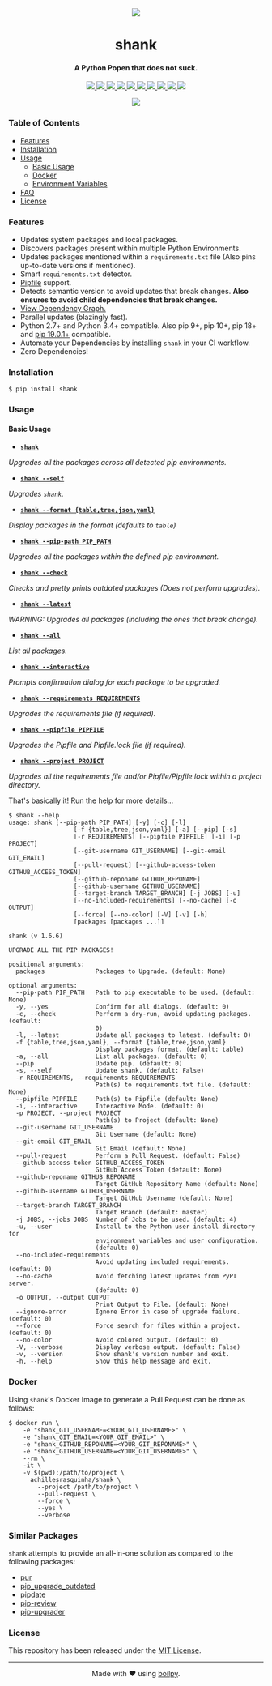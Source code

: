 <div align="center">
  <img src=".github/assets/meme.jpg">
  <h1>
    shank
  </h1>
  <h4>A Python Popen that does not suck.</h4>
</div>

<p align="center">
    <a href="https://travis-ci.org/achillesrasquinha/shank">
        <img src="https://img.shields.io/travis/achillesrasquinha/shank.svg?style=flat-square">
    </a>
    <a href="https://ci.appveyor.com/project/achillesrasquinha/shank">
        <img src="https://img.shields.io/appveyor/ci/achillesrasquinha/shank.svg?style=flat-square&logo=appveyor">
    </a>
    <a href="https://coveralls.io/github/achillesrasquinha/shank">
        <img src="https://img.shields.io/coveralls/github/achillesrasquinha/shank.svg?style=flat-square">
    </a>
    <a href="https://pypi.org/project/shank/">
		<img src="https://img.shields.io/pypi/v/shank.svg?style=flat-square">
	</a>
    <a href="https://pypi.org/project/shank/">
		<img src="https://img.shields.io/pypi/l/shank.svg?style=flat-square">
	</a>
    <a href="https://pypi.org/project/shank/">
		<img src="https://img.shields.io/pypi/pyversions/shank.svg?style=flat-square">
	</a>
    <a href="https://hub.docker.com/r/achillesrasquinha/shank">
		<img src="https://img.shields.io/docker/cloud/build/achillesrasquinha/shank.svg?style=flat-square&logo=docker">
	</a>
    <a href="https://git.io/boilpy">
      <img src="https://img.shields.io/badge/made%20with-boilpy-red.svg?style=flat-square">
    </a>
	<a href="https://saythanks.io/to/achillesrasquinha">
		<img src="https://img.shields.io/badge/Say%20Thanks-🦉-1EAEDB.svg?style=flat-square">
	</a>
	<a href="https://paypal.me/achillesrasquinha">
		<img src="https://img.shields.io/badge/donate-💵-f44336.svg?style=flat-square">
	</a>
</p>

<div align="center">
  <img src=".github/assets/demo.gif">
</div>

### Table of Contents
* [Features](#Features)
* [Installation](#installation)
* [Usage](#usage)
  * [Basic Usage](#basic-usage)
  * [Docker](#docker)
  * [Environment Variables](docs/source/envvar.md)
* [FAQ](FAQ.md)
* [License](#license)

### Features
* Updates system packages and local packages.
* Discovers packages present within multiple Python Environments.
* Updates packages mentioned within a `requirements.txt` file (Also pins up-to-date versions if mentioned).
* Smart `requirements.txt` detector.
* [Pipfile](https://github.com/pypa/pipenv) support.
* Detects semantic version to avoid updates that break changes. **Also ensures to avoid
 child dependencies that break changes.**
* [View Dependency Graph.](FAQ.md/#how-do-i-view-a-dependency-graph)
* Parallel updates (blazingly fast).
* Python 2.7+ and Python 3.4+ compatible. Also pip 9+, pip 10+, pip 18+ and [pip 19.0.1+](https://github.com/pypa/pip/issues/6158) compatible.
* Automate your Dependencies by installing `shank` in your CI workflow.
* Zero Dependencies!

### Installation

```shell
$ pip install shank
```

### Usage

#### Basic Usage

* [**`shank`**](https://git.io/shank)

*Upgrades all the packages across all detected pip environments.*

* [**`shank --self`**](https://git.io/shank)

*Upgrades `shank`.*

* [**`shank --format {table,tree,json,yaml}`**](https://git.io/shank)

*Display packages in the format (defaults to `table`)*

* [**`shank --pip-path PIP_PATH`**](https://git.io/shank)

*Upgrades all the packages within the defined pip environment.*

* [**`shank --check`**](https://git.io/shank)

*Checks and pretty prints outdated packages (Does not perform upgrades).*

* [**`shank --latest`**](https://git.io/shank)

*WARNING: Upgrades all packages (including the ones that break change).*

* [**`shank --all`**](https://git.io/shank)

*List all packages.*

* [**`shank --interactive`**](https://git.io/shank)

*Prompts confirmation dialog for each package to be upgraded.*

* [**`shank --requirements REQUIREMENTS`**](https://git.io/shank)

*Upgrades the requirements file (if required).*

* [**`shank --pipfile PIPFILE`**](https://git.io/shank)

*Upgrades the Pipfile and Pipfile.lock file (if required).*

* [**`shank --project PROJECT`**](https://git.io/shank)

*Upgrades all the requirements file and/or Pipfile/Pipfile.lock within a project directory.*

That's basically it! Run the help for more details...

```
$ shank --help
usage: shank [--pip-path PIP_PATH] [-y] [-c] [-l]
                  [-f {table,tree,json,yaml}] [-a] [--pip] [-s]
                  [-r REQUIREMENTS] [--pipfile PIPFILE] [-i] [-p PROJECT]
                  [--git-username GIT_USERNAME] [--git-email GIT_EMAIL]
                  [--pull-request] [--github-access-token GITHUB_ACCESS_TOKEN]
                  [--github-reponame GITHUB_REPONAME]
                  [--github-username GITHUB_USERNAME]
                  [--target-branch TARGET_BRANCH] [-j JOBS] [-u]
                  [--no-included-requirements] [--no-cache] [-o OUTPUT]
                  [--force] [--no-color] [-V] [-v] [-h]
                  [packages [packages ...]]

shank (v 1.6.6)

UPGRADE ALL THE PIP PACKAGES!

positional arguments:
  packages              Packages to Upgrade. (default: None)

optional arguments:
  --pip-path PIP_PATH   Path to pip executable to be used. (default: None)
  -y, --yes             Confirm for all dialogs. (default: 0)
  -c, --check           Perform a dry-run, avoid updating packages. (default:
                        0)
  -l, --latest          Update all packages to latest. (default: 0)
  -f {table,tree,json,yaml}, --format {table,tree,json,yaml}
                        Display packages format. (default: table)
  -a, --all             List all packages. (default: 0)
  --pip                 Update pip. (default: 0)
  -s, --self            Update shank. (default: False)
  -r REQUIREMENTS, --requirements REQUIREMENTS
                        Path(s) to requirements.txt file. (default: None)
  --pipfile PIPFILE     Path(s) to Pipfile (default: None)
  -i, --interactive     Interactive Mode. (default: 0)
  -p PROJECT, --project PROJECT
                        Path(s) to Project (default: None)
  --git-username GIT_USERNAME
                        Git Username (default: None)
  --git-email GIT_EMAIL
                        Git Email (default: None)
  --pull-request        Perform a Pull Request. (default: False)
  --github-access-token GITHUB_ACCESS_TOKEN
                        GitHub Access Token (default: None)
  --github-reponame GITHUB_REPONAME
                        Target GitHub Repository Name (default: None)
  --github-username GITHUB_USERNAME
                        Target GitHub Username (default: None)
  --target-branch TARGET_BRANCH
                        Target Branch (default: master)
  -j JOBS, --jobs JOBS  Number of Jobs to be used. (default: 4)
  -u, --user            Install to the Python user install directory for
                        environment variables and user configuration.
                        (default: 0)
  --no-included-requirements
                        Avoid updating included requirements. (default: 0)
  --no-cache            Avoid fetching latest updates from PyPI server.
                        (default: 0)
  -o OUTPUT, --output OUTPUT
                        Print Output to File. (default: None)
  --ignore-error        Ignore Error in case of upgrade failure. (default: 0)
  --force               Force search for files within a project. (default: 0)
  --no-color            Avoid colored output. (default: 0)
  -V, --verbose         Display verbose output. (default: False)
  -v, --version         Show shank's version number and exit.
  -h, --help            Show this help message and exit.
```

### Docker

Using `shank`'s Docker Image to generate a Pull Request can be done as follows:

```
$ docker run \
    -e "shank_GIT_USERNAME=<YOUR_GIT_USERNAME>" \
    -e "shank_GIT_EMAIL=<YOUR_GIT_EMAIL>" \
    -e "shank_GITHUB_REPONAME=<YOUR_GIT_REPONAME>" \
    -e "shank_GITHUB_USERNAME=<YOUR_GIT_USERNAME>" \
    --rm \
    -it \
    -v $(pwd):/path/to/project \
      achillesrasquinha/shank \
        --project /path/to/project \
        --pull-request \
        --force \
        --yes \
        --verbose
```

### Similar Packages

`shank` attempts to provide an all-in-one solution as compared to the following packages:

* [pur](https://github.com/alanhamlett/pip-update-requirements)
* [pip_upgrade_outdated](https://github.com/defjaf/pip_upgrade_outdated)
* [pipdate](https://github.com/nschloe/pipdate)
* [pip-review](https://github.com/jgonggrijp/pip-review)
* [pip-upgrader](https://github.com/simion/pip-upgrader)

### License

This repository has been released under the [MIT License](LICENSE).

---

<div align="center">
  Made with ❤️ using <a href="https://git.io/boilpy">boilpy</a>.
</div>
